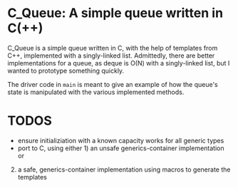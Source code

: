 # C_Queue: A simple queue written in C(++)

C_Queue is a simple queue written in C, with the help of templates
from C++, implemented with a singly-linked list. Admittedly, there
are better implementations for a queue, as deque is O(N) with a 
singly-linked list, but I wanted to prototype something quickly.

The driver code in `main` is meant to give an example of how the 
queue's state is manipulated with the various implemented methods.

# TODOS

- ensure initializiation with a known capacity works for all generic types
- port to C, using either 1) an unsafe generics-container implementation or
2) a safe, generics-container implementation using macros to generate the 
templates
